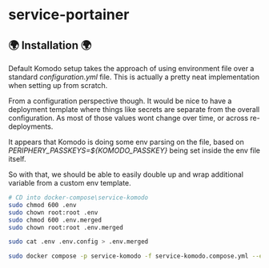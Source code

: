 # service-portainer

## 🌍 Installation 🌍

Default Komodo setup takes the approach of using environment file over a standard _configuration.yml_ file. This is actually a pretty neat implementation when setting up from scratch.

From a configuration perspective though. It would be nice to have a deployment template where things like secrets are separate from the overall configuration. As most of those values wont change over time, or across re-deployments.

It appears that Komodo is doing some env parsing on the file, based on _PERIPHERY_PASSKEYS=${KOMODO_PASSKEY}_ being set inside the env file itself.

So with that, we should be able to easily double up and wrap additional variable from a custom env template.

```bash
# CD into docker-compose\service-komodo
sudo chmod 600 .env
sudo chown root:root .env
sudo chmod 600 .env.merged
sudo chown root:root .env.merged

sudo cat .env .env.config > .env.merged

sudo docker compose -p service-komodo -f service-komodo.compose.yml --env-file .env.merged up -d
```
